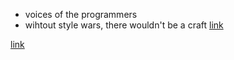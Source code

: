 - voices of the programmers
- wihtout style wars, there wouldn't be a craft [link](https://www.artima.com/weblogs/viewpost.jsp?thread=74230)

[link](http://theorangeduck.com/page/aesthetics-code)